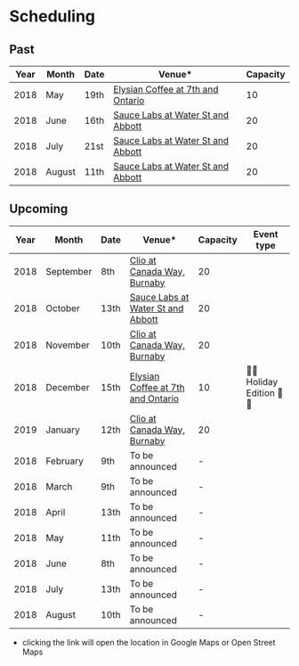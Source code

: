 # Scheduling

## Past

Year | Month | Date | Venue* | Capacity
---- | ----- | ---- | ----- | --------
2018 | May | 19th | [Elysian Coffee at 7th and Ontario](https://goo.gl/maps/vFcNsTtmu2C2) | 10
2018 | June | 16th | [Sauce Labs at Water St and Abbott](https://osm.org/go/WJQrN1jlA?way=136258919) | 20 |
2018 | July | 21st | [Sauce Labs at Water St and Abbott](https://osm.org/go/WJQrN1jlA?way=136258919) | 20 |
2018 | August | 11th | [Sauce Labs at Water St and Abbott](https://osm.org/go/WJQrN1jlA?way=136258919) | 20 |

## Upcoming

Year | Month | Date | Venue* | Capacity | Event type
---- | ----- | ---- | ----- | -------- | ----------
2018 | September | 8th | [Clio at Canada Way, Burnaby](https://goo.gl/maps/fCoVMK4GA7w) | 20 |
2018 | October | 13th | [Sauce Labs at Water St and Abbott](https://osm.org/go/WJQrN1jlA?way=136258919) | 20 |
2018 | November | 10th | [Clio at Canada Way, Burnaby](https://goo.gl/maps/fCoVMK4GA7w) | 20 |
2018 | December | 15th | [Elysian Coffee at 7th and Ontario](https://goo.gl/maps/vFcNsTtmu2C2) | 10 | 🎄🎄 Holiday Edition 🎄🎄
2019 | January | 12th | [Clio at Canada Way, Burnaby](https://goo.gl/maps/fCoVMK4GA7w) | 20 |
2018 | February | 9th | To be announced | - |
2018 | March | 9th | To be announced | - |
2018 | April | 13th | To be announced | - |
2018 | May | 11th | To be announced | - |
2018 | June | 8th | To be announced | - |
2018 | July | 13th | To be announced | - |
2018 | August | 10th | To be announced | - |

* clicking the link will open the location in Google Maps or Open Street Maps

